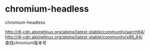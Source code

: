 # chromium-headless
chromium-headless

http://dl-cdn.alpinelinux.org/alpine/latest-stable/community/aarch64/   
http://dl-cdn.alpinelinux.org/alpine/latest-stable/community/x86_64/   
查找chromium版本号   

